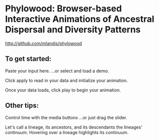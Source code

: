 Phylowood: Browser-based Interactive Animations of Ancestral Dispersal and Diversity Patterns
=======================================================================================

http://github.com/mlandis/phylowood


## To get started:

Paste your input here.
...or select and load a demo.

Click apply to read in your data and initialize your animation.

Once your data loads, click play to begin your animation.


## Other tips:

Control time with the media buttons
...or just drag the slider.

Let's call a lineage, its ancestors, and its descendants the lineages' continuum.  Hovering over a 
lineage highlights its continuum.
